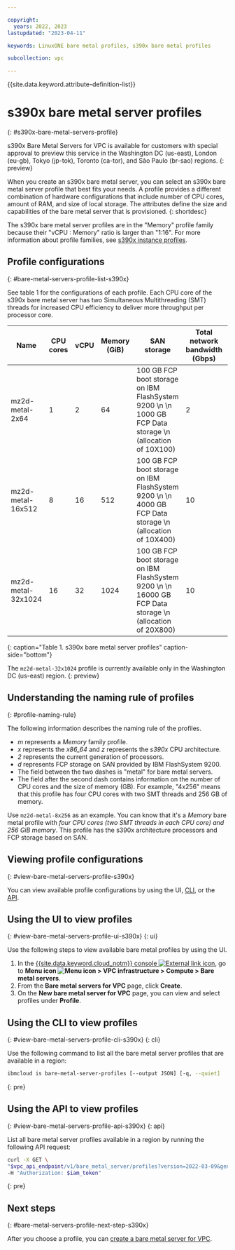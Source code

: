 ```yaml
---

copyright:
  years: 2022, 2023
lastupdated: "2023-04-11"

keywords: LinuxONE bare metal profiles, s390x bare metal profiles

subcollection: vpc

---
```


{{site.data.keyword.attribute-definition-list}}

# s390x bare metal server profiles
{: #s390x-bare-metal-servers-profile}

s390x Bare Metal Servers for VPC is available for customers with special approval to preview this service in the Washington DC (us-east), London (eu-gb), Tokyo (jp-tok), Toronto (ca-tor), and São Paulo (br-sao) regions.
{: preview}


When you create an s390x bare metal server, you can select an s390x bare metal server profile that best fits your needs. A profile provides a different combination of hardware configurations that include number of CPU cores, amount of RAM, and size of local storage. The attributes define the size and capabilities of the bare metal server that is provisioned.
{: shortdesc}

The s390x bare metal server profiles are in the "Memory" profile family because their "vCPU : Memory" ratio is larger than "1:16". For more information about profile families, see [s390x instance profiles](/docs/vpc?topic=vpc-vs-profiles).

## Profile configurations
{: #bare-metal-servers-profile-list-s390x}

See table 1 for the configurations of each profile. Each CPU core of the s390x bare metal server has two Simultaneous Multithreading (SMT) threads for increased CPU efficiency to deliver more throughput per processor core.

| Name | CPU cores | vCPU |Memory (GiB) | SAN storage | Total network bandwidth (Gbps) | Number of supported interfaces |
|---------|---------|---------|---------|---------|---------|------|
| mz2d-metal-2x64 | 1 | 2 | 64 | 100 GB FCP boot storage on IBM FlashSystem 9200  \n  \n 1000 GB FCP Data storage  \n (allocation of 10X100) | 2 | 1 |
| mz2d-metal-16x512 | 8 | 16 | 512 | 100 GB FCP boot storage on IBM FlashSystem 9200  \n  \n 4000 GB FCP Data storage  \n (allocation of 10X400) | 10 | 2 |
| mz2d-metal-32x1024 | 16 | 32 | 1024 | 100 GB FCP boot storage on IBM FlashSystem 9200  \n  \n 16000 GB FCP Data storage  \n (allocation of 20X800) | 10 | 2 |
{: caption="Table 1. s390x bare metal server profiles" caption-side="bottom"}

The `mz2d-metal-32x1024` profile is currently available only in the Washington DC (us-east) region.
{: preview}

## Understanding the naming rule of profiles
{: #profile-naming-rule}

The following information describes the naming rule of the profiles.

* *m* represents a *Memory* family profile.
* *x* represents the *x86_64* and *z* represents the *s390x* CPU architecture.
* *2* represents the current generation of processors.
* *d* represents FCP storage on SAN provided by IBM FlashSystem 9200.
* The field between the two dashes is "metal" for bare metal servers.
* The field after the second dash contains information on the number of CPU cores and the size of memory (GB). For example, "4x256" means that this profile has four CPU cores with two SMT threads and 256 GB of memory.

Use `mz2d-metal-8x256` as an example. You can know that it's a *Memory* bare metal profile with *four CPU cores (two SMT threads in each CPU core) and 256 GiB memory*. This profile has the s390x architecture processors and FCP storage based on SAN.

## Viewing profile configurations
{: #view-bare-metal-servers-profile-s390x}

You can view available profile configurations by using the UI, [CLI](#view-bare-metal-servers-profile-cli-s390x), or the [API](#view-bare-metal-servers-profile-api-s390x).

## Using the UI to view profiles
{: #view-bare-metal-servers-profile-ui-s390x}
{: ui}

Use the following steps to view available bare metal profiles by using the UI.

1. In the [{{site.data.keyword.cloud_notm}} console ![External link icon](../icons/launch-glyph.svg "External link icon")](/login), go to **Menu icon ![Menu icon](../icons/icon_hamburger.svg) > VPC infrastructure > Compute > Bare metal servers**.
2. From the **Bare metal servers for VPC** page, click **Create**.
3. On the **New bare metal server for VPC** page, you can view and select profiles under **Profile**.

## Using the CLI to view profiles
{: #view-bare-metal-servers-profile-cli-s390x}
{: cli}

Use the following command to list all the bare metal server profiles that are available in a region:

```sh
ibmcloud is bare-metal-server-profiles [--output JSON] [-q, --quiet]
```
{: pre}

## Using the API to view profiles
{: #view-bare-metal-servers-profile-api-s390x}
{: api}

List all bare metal server profiles available in a region by running the following API request:

```sh
curl -X GET \
"$vpc_api_endpoint/v1/bare_metal_server/profiles?version=2022-03-09&generation=2" \
-H "Authorization: $iam_token"
```
{: pre}

## Next steps
{: #bare-metal-servers-profile-next-step-s390x}

After you choose a profile, you can [create a bare metal server for VPC](/docs/vpc?topic=vpc-creating-bare-metal-servers).
